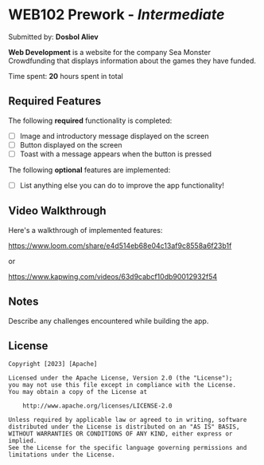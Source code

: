 # WEB102 Prework - *Intermediate*

Submitted by: **Dosbol Aliev**

**Web Development** is a website for the company Sea Monster Crowdfunding that displays information about the games they have funded. 

Time spent: **20** hours spent in total

## Required Features

The following **required** functionality is completed:

* [ ] Image and introductory message displayed on the screen
* [ ] Button displayed on the screen
* [ ] Toast with a message appears when the button is pressed 

The following **optional** features are implemented:

* [ ] List anything else you can do to improve the app functionality!

## Video Walkthrough

Here's a walkthrough of implemented features:

https://www.loom.com/share/e4d514eb68e04c13af9c8558a6f23b1f

or

https://www.kapwing.com/videos/63d9cabcf10db90012932f54

## Notes

Describe any challenges encountered while building the app.

## License

    Copyright [2023] [Apache]

    Licensed under the Apache License, Version 2.0 (the "License");
    you may not use this file except in compliance with the License.
    You may obtain a copy of the License at

        http://www.apache.org/licenses/LICENSE-2.0

    Unless required by applicable law or agreed to in writing, software
    distributed under the License is distributed on an "AS IS" BASIS,
    WITHOUT WARRANTIES OR CONDITIONS OF ANY KIND, either express or implied.
    See the License for the specific language governing permissions and
    limitations under the License.